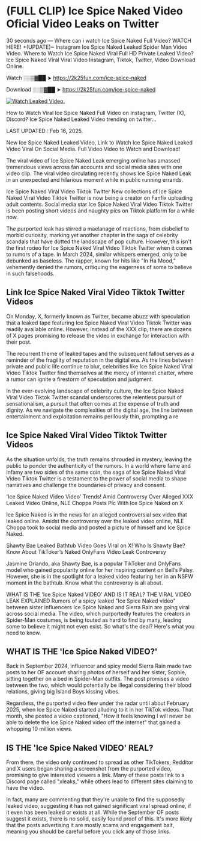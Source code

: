 # (FULL CLIP) Ice Spice Naked Video Oficial Video Leaks on Twitter

30 seconds ago — Where can i watch Ice Spice Naked Full Video? WATCH HERE! +(UPDATE)~ Instagram Ice Spice Naked Leaked Spider Man Video Video. Where to Watch Ice Spice Naked Viral Full HD Private Leaked Video? Ice Spice Naked Viral Viral Video Instagram, Tiktok, Twitter, Video Download Online.

Watch ░░▒▓██ ➤ https://2k25fun.com/ice-spice-naked

Download ░░▒▓██ ➤ https://2k25fun.com/ice-spice-naked

[![Watch Leaked Video.](https://miro.medium.com/v2/resize:fit:828/format:webp/1*cilzJN44JGOrTw9NJCrNHA.gif "Watch Leaked Video")](https://2k25fun.com/ice-spice-naked)

How to Watch Viral Ice Spice Naked Full Video on Instagram, Twitter (X), Discord? Ice Spice Naked Leaked Video trending on twitter...

LAST UPDATED : Feb 16, 2025.

New Ice Spice Naked Leaked Video, Link to Watch Ice Spice Naked Leaked Video Viral On Social Media. Full Video Video to Watch and Download!

The viral video of Ice Spice Naked Leak emerging online has amassed tremendous views across fan accounts and social media sites with one video clip. The viral video circulating recently shows Ice Spice Naked Leak in an unexpected and hilarious moment while in public running errands.

Ice Spice Naked Viral Video Tiktok Twitter New collections of Ice Spice Naked Viral Video Tiktok Twitter is now being a creator on Fanfix uploading adult contents. Social media star Ice Spice Naked Viral Video Tiktok Twitter is been posting short videos and naughty pics on Tiktok platform for a while now.

The purported leak has stirred a maelanage of reactions, from disbelief to morbid curiosity, marking yet another chapter in the saga of celebrity scandals that have dotted the landscape of pop culture. However, this isn't the first rodeo for Ice Spice Naked Viral Video Tiktok Twitter when it comes to rumors of a tape. In March 2024, similar whispers emerged, only to be debunked as baseless. The rapper, known for hits like "In Ha Mood," vehemently denied the rumors, critiquing the eagerness of some to believe in such falsehoods.

## Link Ice Spice Naked Viral Video Tiktok Twitter Videos

On Monday, X, formerly known as Twitter, became abuzz with speculation that a leaked tape featuring Ice Spice Naked Viral Video Tiktok Twitter was readily available online. However, instead of the XXX clip, there are dozens of X pages promising to release the video in exchange for interaction with their post.

The recurrent theme of leaked tapes and the subsequent fallout serves as a reminder of the fragility of reputation in the digital era. As the lines between private and public life continue to blur, celebrities like Ice Spice Naked Viral Video Tiktok Twitter find themselves at the mercy of internet chatter, where a rumor can ignite a firestorm of speculation and judgment.

In the ever-evolving landscape of celebrity culture, the Ice Spice Naked Viral Video Tiktok Twitter scandal underscores the relentless pursuit of sensationalism, a pursuit that often comes at the expense of truth and dignity. As we navigate the complexities of the digital age, the line between entertainment and exploitation remains perilously thin, prompting a re

##  Ice Spice Naked Viral Video Tiktok Twitter Videos

As the situation unfolds, the truth remains shrouded in mystery, leaving the public to ponder the authenticity of the rumors. In a world where fame and infamy are two sides of the same coin, the saga of Ice Spice Naked Viral Video Tiktok Twitter is a testament to the power of social media to shape narratives and challenge the boundaries of privacy and consent.

'Ice Spice Naked Video Video' Trends! Amid Controversy Over Alleged XXX Leaked Video Online, NLE Choppa Posts Pic With Ice Spice Naked on X

Ice Spice Naked is in the news for an alleged controversial sex video that leaked online. Amidst the controversy over the leaked video online, NLE Choppa took to social media and posted a picture of himself and Ice Spice Naked.

Shawty Bae Leaked Bathtub Video Goes Viral on X! Who Is Shawty Bae? Know About TikToker’s Naked OnlyFans Video Leak Controversy

Jasmine Orlando, aka Shawty Bae, is a popular TikToker and OnlyFans model who gained popularity online for her inspiring content on Bell’s Palsy. However, she is in the spotlight for a leaked video featuring her in an NSFW moment in the bathtub. Know what the controversy is all about.

WHAT IS THE 'Ice Spice Naked VIDEO' AND IS IT REAL? THE VIRAL VIDEO LEAK EXPLAINED Rumors of a spicy leaked "Ice Spice Naked video" between sister influencers Ice Spice Naked and Sierra Rain are going viral across social media. The video, which purportedly features the creators in Spider-Man costumes, is being touted as hard to find by many, leading some to believe it might not even exist. So what's the deal? Here's what you need to know.

## WHAT IS THE 'Ice Spice Naked VIDEO?'

Back in September 2024, influencer and spicy model Sierra Rain made two posts to her OF account sharing photos of herself and her sister, Sophie, sitting together on a bed in Spider-Man outfits. The post promises a video between the two, which would potentially be illegal considering their blood relations, giving big Island Boys kissing vibes.

Regardless, the purported video flew under the radar until about February 2025, when Ice Spice Naked started alluding to it in her TikTok videos. That month, she posted a video captioned, "How it feels knowing I will never be able to delete the Ice Spice Naked video off the internet" that gained a whopping 10 million views.

## IS THE 'Ice Spice Naked VIDEO' REAL?

From there, the video only continued to spread as other TikTokers, Redditor and X users began sharing a screenshot from the purported video, promising to give interested viewers a link. Many of these posts link to a Discord page called "xleaks," while others lead to different sites claiming to have the video.

In fact, many are commenting that they're unable to find the supposedly leaked video, suggesting it has not gained significant viral spread online, if it even has been leaked or exists at all. While the September OF posts suggest it exists, there is no solid, easily found proof of this. It's more likely that the posts advertising it are mostly scams and engagement bait, meaning you should be careful before you click any of those links.